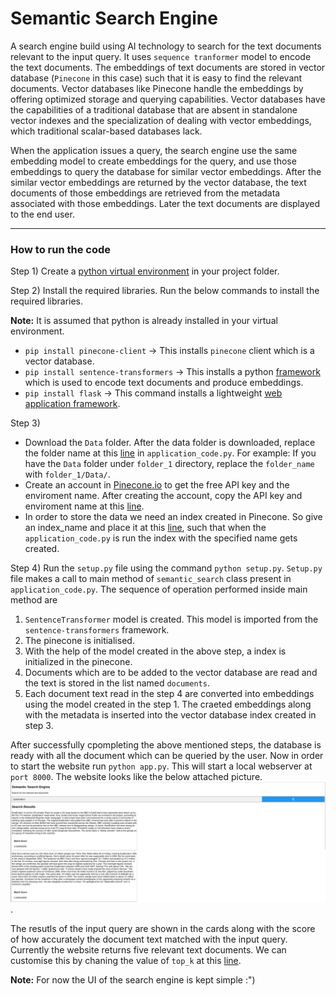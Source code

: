 # Semantic Search Engine
A search engine build using AI technology to search for the text documents relevant to the input query. It uses `sequence tranformer` model to encode the text documents. The embeddings of text documents are stored in vector database (`Pinecone` in this case) such that it is easy to find the relevant documents. Vector databases like Pinecone handle the embeddings by offering optimized storage and querying capabilities. Vector databases have the capabilities of a traditional database that are absent in standalone vector indexes and the specialization of dealing with vector embeddings, which traditional scalar-based databases lack.

When the application issues a query, the search engine use the same embedding model to create embeddings for the query, and use those embeddings to query the database for similar vector embeddings. After the similar vector embeddings are returned by the vector database, the text documents of those embeddings are retrieved from the metadata associated with those embeddings. Later the text documents are displayed to the end user.

---

### How to run the code

Step 1) Create a [python virtual environment](https://docs.python.org/3/library/venv.html) in your project folder. 

Step 2) Install the required libraries. Run the below commands to install the required libraries.

**Note:** It is assumed that python is already installed in your virtual environment.

* `pip install pinecone-client` -> This installs `pinecone` client which is a vector database.
* `pip install sentence-transformers` -> This installs a python [framework](https://www.sbert.net/) which is used to encode text documents and produce embeddings.
* `pip install flask` -> This command installs a lightweight [web application framework](https://pypi.org/project/Flask/).

Step 3) 
* Download the `Data` folder. After the data folder is downloaded, replace the folder name at this [line](https://github.com/LakshmiGayathri19/SemanticSearchEngine/blob/5eafae6d05b62682d4d9c3d2ad4446d628af90c7/application_code.py#L23) in `application_code.py`.
For example: If you have the `Data` folder under `folder_1` directory, replace the `folder_name` with `folder_1/Data/`. 
* Create an account in [Pinecone.io](https://app.pinecone.io/) to get the free API key and the enviroment name. After creating the account, copy the API key and enviroment name at this [line](https://github.com/LakshmiGayathri19/SemanticSearchEngine/blob/main/application_code.py#L9-L10).
* In order to store the data we need an index created in Pinecone. So give an index_name and place it at this [line](https://github.com/LakshmiGayathri19/SemanticSearchEngine/blob/main/application_code.py#L11), such that when the `application_code.py` is run the index with the specified name gets created.

Step 4) Run the `setup.py` file using the command `python setup.py`. `Setup.py` file makes a call to main method of `semantic_search` class present in `application_code.py`. The sequence of operation performed inside main method are
1) `SentenceTransformer` model is created. This model is imported from the `sentence-transformers` framework.
2) The pinecone is initialised.
3) With the help of the model created in the above step, a index is initialized in the pinecone.
4) Documents which are to be added to the vector database are read and the text is stored in the list named `documents`.
5) Each document text read in the step 4 are converted into embeddings using the model created in the step 1. The craeted embeddings along with the metadata is inserted into the vector database index created in step 3.

After successfully cpompleting the above mentioned steps, the database is ready with all the document which can be queried by the user. Now in order to start the website run `python app.py`. This will start a local webserver at `port 8000`. The website looks like the below attached picture.
![searchEngine](https://github.com/LakshmiGayathri19/SemanticSearchEngine/blob/main/SearchEngine.png).


The resutls of the input query are shown in the cards along with the score of how accurately the document text matched with the input query. Currently the website returns five relevant text documents. We can customise this by chaning the value of `top_k` at this [line](https://github.com/LakshmiGayathri19/SemanticSearchEngine/blob/main/query.py#L13).

**Note:** For now the UI of the search engine is kept simple :")


